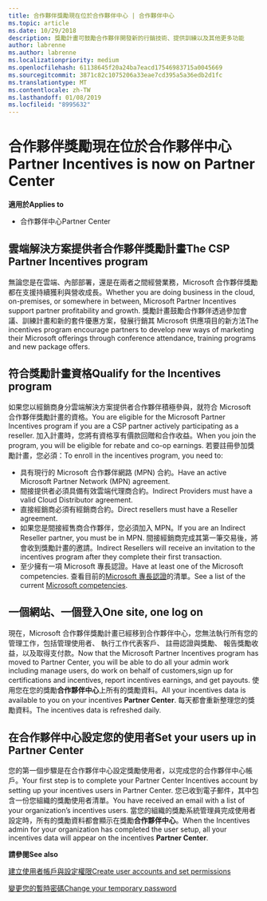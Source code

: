 ```yaml
---
title: 合作夥伴獎勵現在位於合作夥伴中心 | 合作夥伴中心
ms.topic: article
ms.date: 10/29/2018
description: 獎勵計畫可鼓勵合作夥伴開發新的行銷技術、提供訓練以及其他更多功能
author: labrenne
ms.author: labrenne
ms.localizationpriority: medium
ms.openlocfilehash: 61138645f20a24ba7eacd17546983715a0045669
ms.sourcegitcommit: 3871c82c1075206a33eae7cd395a5a36edb2d1fc
ms.translationtype: MT
ms.contentlocale: zh-TW
ms.lasthandoff: 01/08/2019
ms.locfileid: "8995632"
---
```

# <a name="partner-incentives-is-now-on-partner-center"></a><span data-ttu-id="22043-103">合作夥伴獎勵現在位於合作夥伴中心</span><span class="sxs-lookup"><span data-stu-id="22043-103">Partner Incentives is now on Partner Center</span></span> 

**<span data-ttu-id="22043-104">適用於</span><span class="sxs-lookup"><span data-stu-id="22043-104">Applies to</span></span>**

-  <span data-ttu-id="22043-105">合作夥伴中心</span><span class="sxs-lookup"><span data-stu-id="22043-105">Partner Center</span></span>

## <a name="the-csp-partner-incentives-program"></a><span data-ttu-id="22043-106">雲端解決方案提供者合作夥伴獎勵計畫</span><span class="sxs-lookup"><span data-stu-id="22043-106">The CSP Partner Incentives program</span></span>

<span data-ttu-id="22043-107">無論您是在雲端、內部部署，還是在兩者之間經營業務，Microsoft 合作夥伴獎勵都在支援持續獲利與營收成長。</span><span class="sxs-lookup"><span data-stu-id="22043-107">Whether you are doing business in the cloud, on-premises, or somewhere in between, Microsoft Partner Incentives support partner profitability and growth.</span></span> <span data-ttu-id="22043-108">獎勵計畫鼓勵合作夥伴透過參加會議、訓練計畫和新的套件優惠方案，發展行銷其 Microsoft 供應項目的新方法</span><span class="sxs-lookup"><span data-stu-id="22043-108">The incentives program encourage partners to develop new ways of marketing their Microsoft offerings through conference attendance, training programs and new package offers.</span></span> 

## <a name="qualify-for-the-incentives-program"></a><span data-ttu-id="22043-109">符合獎勵計畫資格</span><span class="sxs-lookup"><span data-stu-id="22043-109">Qualify for the Incentives program</span></span>

<span data-ttu-id="22043-110">如果您以經銷商身分雲端解決方案提供者合作夥伴積極參與，就符合 Microsoft 合作夥伴獎勵計畫的資格。</span><span class="sxs-lookup"><span data-stu-id="22043-110">You are eligible for the Microsoft Partner Incentives program if you are a CSP partner actively participating as a reseller.</span></span>
<span data-ttu-id="22043-111">加入計畫時，您將有資格享有價款回贈和合作收益。</span><span class="sxs-lookup"><span data-stu-id="22043-111">When you join the program, you will be eligible for rebate and co-op earnings.</span></span> <span data-ttu-id="22043-112">若要註冊參加獎勵計畫，您必須：</span><span class="sxs-lookup"><span data-stu-id="22043-112">To enroll in the incentives program, you need to:</span></span> 
- <span data-ttu-id="22043-113">具有現行的 Microsoft 合作夥伴網路 (MPN) 合約。</span><span class="sxs-lookup"><span data-stu-id="22043-113">Have an active Microsoft Partner Network (MPN) agreement.</span></span>  
- <span data-ttu-id="22043-114">間接提供者必須具備有效雲端代理商合約。</span><span class="sxs-lookup"><span data-stu-id="22043-114">Indirect Providers must have a valid Cloud Distributor agreement.</span></span>
- <span data-ttu-id="22043-115">直接經銷商必須有經銷商合約。</span><span class="sxs-lookup"><span data-stu-id="22043-115">Direct resellers must have a Reseller agreement.</span></span>
- <span data-ttu-id="22043-116">如果您是間接經售商合作夥伴，您必須加入 MPN。</span><span class="sxs-lookup"><span data-stu-id="22043-116">If you are an Indirect Reseller partner, you must be in MPN.</span></span> <span data-ttu-id="22043-117">間接經銷商完成其第一筆交易後，將會收到獎勵計畫的邀請。</span><span class="sxs-lookup"><span data-stu-id="22043-117">Indirect Resellers will receive an invitation to the incentives program after they complete their first transaction.</span></span> 
- <span data-ttu-id="22043-118">至少擁有一項 Microsoft 專長認證。</span><span class="sxs-lookup"><span data-stu-id="22043-118">Have at least one of the Microsoft competencies.</span></span> <span data-ttu-id="22043-119">查看目前的[Microsoft 專長認證](competencies.md)的清單。</span><span class="sxs-lookup"><span data-stu-id="22043-119">See a list of the current [Microsoft competencies](competencies.md).</span></span>

## <a name="one-site-one-log-on"></a><span data-ttu-id="22043-120">一個網站、一個登入</span><span class="sxs-lookup"><span data-stu-id="22043-120">One site, one log on</span></span>

<span data-ttu-id="22043-121">現在，Microsoft 合作夥伴獎勵計畫已經移到合作夥伴中心，您無法執行所有您的管理工作，包括管理使用者、 執行工作代表客戶、 註冊認證與獎勵、 報告獎勵收益，以及取得支付款。</span><span class="sxs-lookup"><span data-stu-id="22043-121">Now that the Microsoft Partner Incentives program has moved to Partner Center, you will be able to do all your admin work including manage users, do work on behalf of customers,sign up for certifications and incentives, report incentives earnings, and get payouts.</span></span> <span data-ttu-id="22043-122">使用您在您的獎勵**合作夥伴中心**上所有的獎勵資料。</span><span class="sxs-lookup"><span data-stu-id="22043-122">All your incentives data is available to you on your incentives **Partner Center**.</span></span> <span data-ttu-id="22043-123">每天都會重新整理您的獎勵資料。</span><span class="sxs-lookup"><span data-stu-id="22043-123">The incentives data is refreshed daily.</span></span>
 
## <a name="set-your-users-up-in-partner-center"></a><span data-ttu-id="22043-124">在合作夥伴中心設定您的使用者</span><span class="sxs-lookup"><span data-stu-id="22043-124">Set your users up in Partner Center</span></span>
 
<span data-ttu-id="22043-125">您的第一個步驟是在合作夥伴中心設定獎勵使用者，以完成您的合作夥伴中心帳戶。</span><span class="sxs-lookup"><span data-stu-id="22043-125">Your first step is to complete your Partner Center Incentives account by setting up your incentives users in Partner Center.</span></span> <span data-ttu-id="22043-126">您已收到電子郵件，其中包含一份您組織的獎勵使用者清單。</span><span class="sxs-lookup"><span data-stu-id="22043-126">You have received an email with a list of your organization’s incentives users.</span></span> <span data-ttu-id="22043-127">當您的組織的獎勵系統管理員完成使用者設定時，所有的獎勵資料都會顯示在獎勵**合作夥伴中心**。</span><span class="sxs-lookup"><span data-stu-id="22043-127">When the Incentives admin for your organization has completed the user setup, all your incentives data will appear on the incentives **Partner Center**.</span></span>

**<span data-ttu-id="22043-128">請參閱</span><span class="sxs-lookup"><span data-stu-id="22043-128">See also</span></span>**

[<span data-ttu-id="22043-129">建立使用者帳戶與設定權限</span><span class="sxs-lookup"><span data-stu-id="22043-129">Create user accounts and set permissions</span></span>](create-user-accounts-and-set-permissions.md)

[<span data-ttu-id="22043-130">變更您的暫時密碼</span><span class="sxs-lookup"><span data-stu-id="22043-130">Change your temporary password</span></span>](change-your-temporary-password.md)

